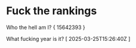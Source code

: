 # Fuck the rankings

Who the hell am I?
{ 15642393 }

What fucking year is it?
[ 2025-03-25T15:26:40Z ]
